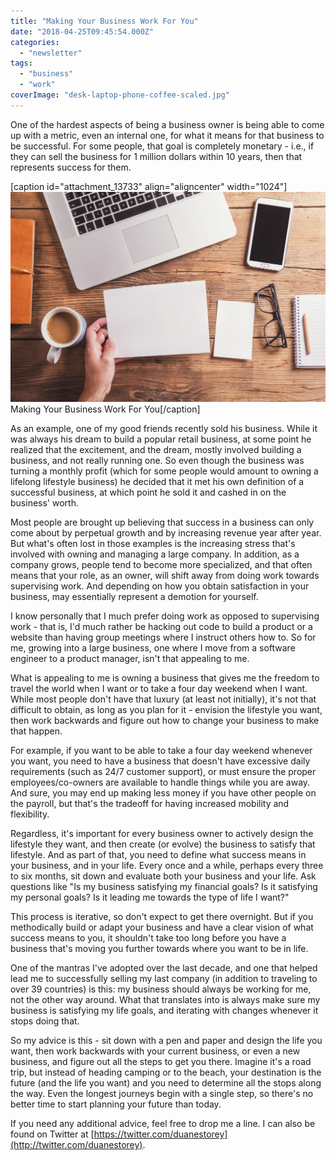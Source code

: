 ```yaml
---
title: "Making Your Business Work For You"
date: "2018-04-25T09:45:54.000Z"
categories: 
  - "newsletter"
tags: 
  - "business"
  - "work"
coverImage: "desk-laptop-phone-coffee-scaled.jpg"
---
```


One of the hardest aspects of being a business owner is being able to come up with a metric, even an internal one, for what it means for that business to be successful. For some people, that goal is completely monetary - i.e., if they can sell the business for 1 million dollars within 10 years, then that represents success for them.

\[caption id="attachment\_13733" align="aligncenter" width="1024"\]![](images/desk-laptop-phone-coffee-1024x683.jpg) Making Your Business Work For You\[/caption\]

As an example, one of my good friends recently sold his business. While it was always his dream to build a popular retail business, at some point he realized that the excitement, and the dream, mostly involved building a business, and not really running one. So even though the business was turning a monthly profit (which for some people would amount to owning a lifelong lifestyle business) he decided that it met his own definition of a successful business, at which point he sold it and cashed in on the business' worth.

Most people are brought up believing that success in a business can only come about by perpetual growth and by increasing revenue year after year. But what's often lost in those examples is the increasing stress that's involved with owning and managing a large company. In addition, as a company grows, people tend to become more specialized, and that often means that your role, as an owner, will shift away from doing work towards supervising work. And depending on how you obtain satisfaction in your business, may essentially represent a demotion for yourself.

I know personally that I much prefer doing work as opposed to supervising work - that is, I'd much rather be hacking out code to build a product or a website than having group meetings where I instruct others how to. So for me, growing into a large business, one where I move from a software engineer to a product manager, isn't that appealing to me.

What is appealing to me is owning a business that gives me the freedom to travel the world when I want or to take a four day weekend when I want. While most people don't have that luxury (at least not initially), it's not that difficult to obtain, as long as you plan for it - envision the lifestyle you want, then work backwards and figure out how to change your business to make that happen.

For example, if you want to be able to take a four day weekend whenever you want, you need to have a business that doesn't have excessive daily requirements (such as 24/7 customer support), or must ensure the proper employees/co-owners are available to handle things while you are away. And sure, you may end up making less money if you have other people on the payroll, but that's the tradeoff for having increased mobility and flexibility.

Regardless, it's important for every business owner to actively design the lifestyle they want, and then create (or evolve) the business to satisfy that lifestyle. And as part of that, you need to define what success means in your business, and in your life. Every once and a while, perhaps every three to six months, sit down and evaluate both your business and your life. Ask questions like "Is my business satisfying my financial goals? Is it satisfying my personal goals? Is it leading me towards the type of life I want?"

This process is iterative, so don't expect to get there overnight. But if you methodically build or adapt your business and have a clear vision of what success means to you, it shouldn't take too long before you have a business that's moving you further towards where you want to be in life.

One of the mantras I've adopted over the last decade, and one that helped lead me to successfully selling my last company (in addition to traveling to over 39 countries) is this: my business should always be working for me, not the other way around. What that translates into is always make sure my business is satisfying my life goals, and iterating with changes whenever it stops doing that.

So my advice is this - sit down with a pen and paper and design the life you want, then work backwards with your current business, or even a new business, and figure out all the steps to get you there. Imagine it's a road trip, but instead of heading camping or to the beach, your destination is the future (and the life you want) and you need to determine all the stops along the way. Even the longest journeys begin with a single step, so there's no better time to start planning your future than today.

If you need any additional advice, feel free to drop me a line. I can also be found on Twitter at [https://twitter.com/duanestorey](http://twitter.com/duanestorey).
